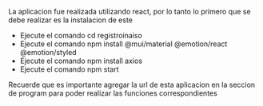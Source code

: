 La aplicacion fue realizada utilizando react, por lo tanto lo primero que se debe realizar es la instalacion de este
- Ejecute el comando cd registroinaiso
- Ejecute el comando npm install @mui/material @emotion/react @emotion/styled
- Ejecute el comando npm install axios
- Ejecute el comando npm start

Recuerde que es importante agregar la url de esta aplicacion en la seccion de program para poder realizar las funciones correspondientes
